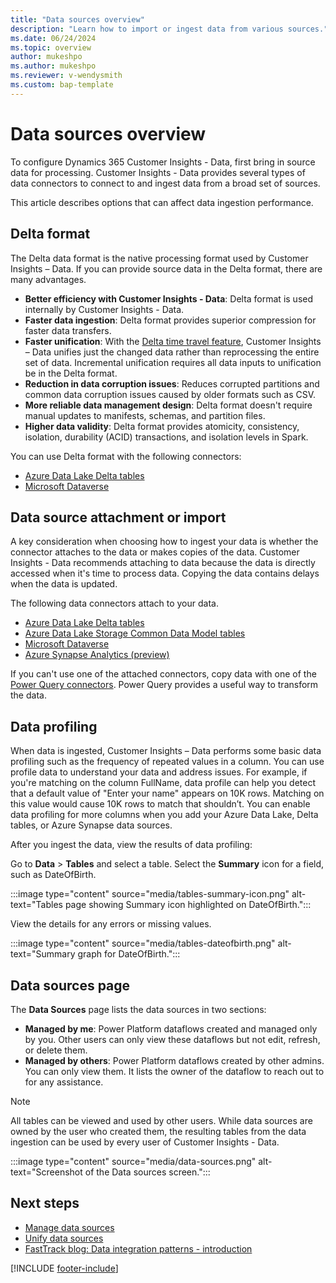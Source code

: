 ```yaml
---
title: "Data sources overview"
description: "Learn how to import or ingest data from various sources."
ms.date: 06/24/2024
ms.topic: overview
author: mukeshpo
ms.author: mukeshpo
ms.reviewer: v-wendysmith
ms.custom: bap-template
---
```


# Data sources overview

To configure Dynamics 365 Customer Insights - Data, first bring in source data for processing. Customer Insights - Data provides several types of data connectors to connect to and ingest data from a broad set of sources.

This article describes options that can affect data ingestion performance.

## Delta format

The Delta data format is the native processing format used by Customer Insights – Data. If you can provide source data in the Delta format, there are many advantages.

- **Better efficiency with Customer Insights - Data**: Delta format is used internally by Customer Insights - Data.
- **Faster data ingestion**: Delta format provides superior compression for faster data transfers.
- **Faster unification**: With the [Delta time travel feature](connect-delta-lake.md#delta-lake-time-travel-and-data-refreshes), Customer Insights – Data unifies just the changed data rather than reprocessing the entire set of data. Incremental unification requires all data inputs to unification be in the Delta format.
- **Reduction in data corruption issues**: Reduces corrupted partitions and common data corruption issues caused by older formats such as CSV.
- **More reliable data management design**: Delta format doesn't require manual updates to manifests, schemas, and partition files.
- **Higher data validity**: Delta format provides atomicity, consistency, isolation, durability (ACID) transactions, and isolation levels in Spark.

You can use Delta format with the following connectors:

- [Azure Data Lake Delta tables](connect-delta-lake.md)
- [Microsoft Dataverse](connect-dataverse.md)

## Data source attachment or import

A key consideration when choosing how to ingest your data is whether the connector attaches to the data or makes copies of the data. Customer Insights - Data recommends attaching to data because the data is directly accessed when it's time to process data. Copying the data contains delays when the data is updated.

The following data connectors attach to your data.

- [Azure Data Lake Delta tables](connect-delta-lake.md)
- [Azure Data Lake Storage Common Data Model tables](connect-common-data-model.md)
- [Microsoft Dataverse](connect-dataverse.md)
- [Azure Synapse Analytics (preview)](connect-synapse.md)

If you can't use one of the attached connectors, copy data with one of the [Power Query connectors](connect-power-query.md). Power Query provides a useful way to transform the data.

## Data profiling

When data is ingested, Customer Insights – Data performs some basic data profiling such as the frequency of repeated values in a column. You can use profile data to understand your data and address issues. For example, if you're matching on the column FullName, data profile can help you detect that a default value of "Enter your name" appears on 10K rows. Matching on this value would cause 10K rows to match that shouldn’t. You can enable data profiling for more columns when you add your Azure Data Lake, Delta tables, or Azure Synapse data sources.

After you ingest the data, view the results of data profiling:

Go to **Data** > **Tables** and select a table. Select the **Summary** icon for a field, such as DateOfBirth.

   :::image type="content" source="media/tables-summary-icon.png" alt-text="Tables page showing Summary icon highlighted on DateOfBirth.":::

View the details for any errors or missing values.

   :::image type="content" source="media/tables-dateofbirth.png" alt-text="Summary graph for DateOfBirth.":::

## Data sources page

The **Data Sources** page lists the data sources in two sections:

- **Managed by me**: Power Platform dataflows created and managed only by you. Other users can only view these dataflows but not edit, refresh, or delete them.
- **Managed by others**: Power Platform dataflows created by other admins. You can only view them. It lists the owner of the dataflow to reach out to for any assistance.

> [!NOTE]
> All tables can be viewed and used by other users. While data sources are owned by the user who created them, the resulting tables from the data ingestion can be used by every user of Customer Insights - Data.

:::image type="content" source="media/data-sources.png" alt-text="Screenshot of the Data sources screen.":::

## Next steps

- [Manage data sources](data-sources-manage.md)
- [Unify data sources](data-unification.md)
- [FastTrack blog: Data integration patterns - introduction](https://community.dynamics.com/blogs/post/?postid=f32d115e-d9cb-ee11-92bd-000d3a7e795a)

[!INCLUDE [footer-include](includes/footer-banner.md)]
